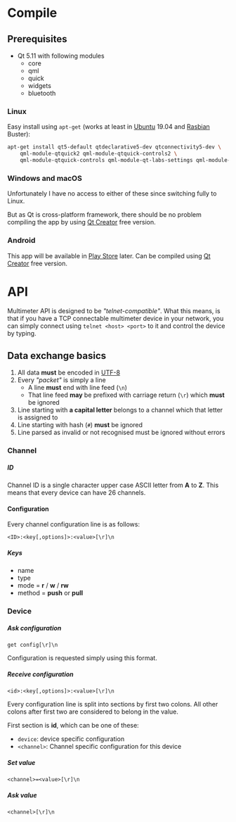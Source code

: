 
# Compile

## Prerequisites

- Qt 5.11 with following modules
    - core
    - qml
    - quick
    - widgets
    - bluetooth

### Linux

Easy install using `apt-get` (works at least in [Ubuntu](https://ubuntu.com/#download) 19.04 and [Rasbian](https://www.raspberrypi.org/downloads/raspbian/) Buster):
```sh
apt-get install qt5-default qtdeclarative5-dev qtconnectivity5-dev \
    qml-module-qtquick2 qml-module-qtquick-controls2 \
    qml-module-qtquick-controls qml-module-qt-labs-settings qml-module-qtgraphicaleffects
```

### Windows and macOS

Unfortunately I have no access to either of these since switching fully to Linux.

But as Qt is cross-platform framework, there should be no problem compiling the app by using [Qt Creator](https://www.qt.io/download-qt-installer) free version.

### Android

This app will be available in [Play Store](https://play.google.com/store) later. Can be compiled using [Qt Creator](https://www.qt.io/download-qt-installer) free version.

# API

Multimeter API is designed to be *"telnet-compatible"*. What this means, is that if you have a TCP connectable multimeter device
in your network, you can simply connect using `telnet <host> <port>` to it and control the device by typing.

## Data exchange basics

1. All data **must** be encoded in [UTF-8](https://en.wikipedia.org/wiki/UTF-8)
1. Every *"packet"* is simply a line
    * A line **must** end with line feed (`\n`)
    * That line feed **may** be prefixed with carriage return (`\r`) which **must** be ignored
1. Line starting with **a capital letter** belongs to a channel which that letter is assigned to
1. Line starting with hash (`#`) **must** be ignored
1. Line parsed as invalid or not recognised must be ignored without errors

### Channel

##### ID

Channel ID is a single character upper case ASCII letter from **A** to **Z**. This means that every device can have 26 channels.

#### Configuration

Every channel configuration line is as follows:
```
<ID>:<key[,options]>:<value>[\r]\n
```

##### Keys

- name
- type
- mode = **r** / **w** / **rw**
- method = **push** or **pull**


### Device

##### Ask configuration
```
get config[\r]\n
```

Configuration is requested simply using this format.

##### Receive configuration
```
<id>:<key[,options]>:<value>[\r]\n
```

Every configuration line is split into sections by first two colons.
All other colons after first two are considered to belong in the value.

First section is **id**, which can be one of these:

- `device`: device specific configuration
- `<channel>`: Channel specific configuration for this device

##### Set value
```
<channel>=<value>[\r]\n
```

##### Ask value
```
<channel>[\r]\n
```
